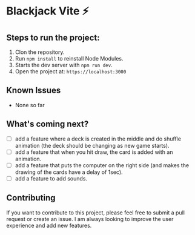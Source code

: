 # Blackjack Vite ⚡

## Steps to run the project:

1. Clon the repository.
2. Run ```npm install``` to reinstall Node Modules.
3. Starts the dev server with ```npm run dev```.
4. Open the project at: ```https://localhost:3000```

## Known Issues

- None so far

## What's coming next?

- [ ] add a feature where a deck is created in the middle and do shuffle animation (the deck should be changing as new game starts).
- [ ] add a feature that when you hit draw, the card is added with an animation.
- [ ] add a feature that puts the computer on the right side (and makes the drawing of the cards have a delay of 1sec).
- [ ] add a feature to add sounds.

## Contributing

If you want to contribute to this project, please feel free to submit a pull request or create an issue. I am always looking to improve the user experience and add new features.

